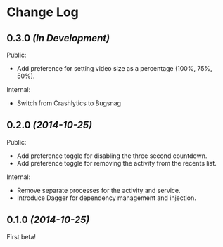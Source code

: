 Change Log
==========

0.3.0 *(In Development)*
------------------------

Public:
 * Add preference for setting video size as a percentage (100%, 75%, 50%).

Internal:
 * Switch from Crashlytics to Bugsnag


0.2.0 *(2014-10-25)*
--------------------

Public:
 * Add preference toggle for disabling the three second countdown.
 * Add preference toggle for removing the activity from the recents list.

Internal:
 * Remove separate processes for the activity and service.
 * Introduce Dagger for dependency management and injection.


0.1.0 *(2014-10-25)*
--------------------

First beta!
